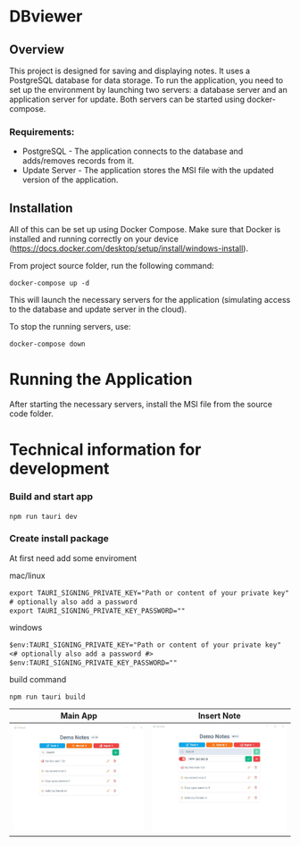 # DBviewer

## Overview 
This project is designed for saving and displaying notes. It uses a PostgreSQL database for data storage. To run the application, you need to set up the environment by launching two servers: a database server and an application server for update. Both servers can be started using docker-compose.

### Requirements:
- PostgreSQL - The application connects to the database and adds/removes records from it.
- Update Server - The application stores the MSI file with the updated version of the application.


## Installation
All of this can be set up using Docker Compose. Make sure that Docker is installed and running correctly on your device (https://docs.docker.com/desktop/setup/install/windows-install).


From project source folder, run the following command:
```
docker-compose up -d  
```
This will launch the necessary servers for the application (simulating access to the database and update server in the cloud).

To stop the running servers, use:
```
docker-compose down
```

# Running the Application
After starting the necessary servers, install the MSI file from the source code folder.

# Technical information for development


### Build and start app
```
npm run tauri dev
```

### Create install package
At first need add some enviroment 

mac/linux 
``` 
export TAURI_SIGNING_PRIVATE_KEY="Path or content of your private key"
# optionally also add a password
export TAURI_SIGNING_PRIVATE_KEY_PASSWORD=""
```

windows 
```
$env:TAURI_SIGNING_PRIVATE_KEY="Path or content of your private key"
<# optionally also add a password #>
$env:TAURI_SIGNING_PRIVATE_KEY_PASSWORD=""
```

build command 
```
npm run tauri build 
```

Main App            |   Insert Note
:-------------------------:|:-------------------------:
![](./img/main.jpg)  |  ![](./img/main_2.jpg)

